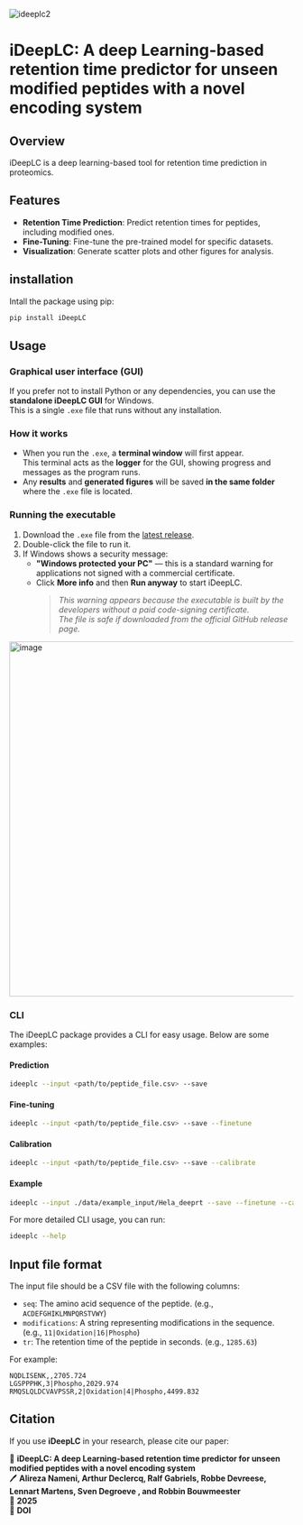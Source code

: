 ![ideeplc2](https://github.com/user-attachments/assets/86e9b793-39be-4f62-8119-5c6a333af487)

# iDeepLC: A deep Learning-based retention time predictor for unseen modified peptides with a novel encoding system

## Overview

iDeepLC is a deep learning-based tool for retention time prediction in proteomics.

## Features

- **Retention Time Prediction**: Predict retention times for peptides, including modified ones.
- **Fine-Tuning**: Fine-tune the pre-trained model for specific datasets.
- **Visualization**: Generate scatter plots and other figures for analysis.

## installation

Intall the package using pip:

```sh
pip install iDeepLC
```

## Usage

### Graphical user interface (GUI)

If you prefer not to install Python or any dependencies, you can use the **standalone iDeepLC GUI** for Windows.  
This is a single `.exe` file that runs without any installation.

### How it works
- When you run the `.exe`, a **terminal window** will first appear.  
  This terminal acts as the **logger** for the GUI, showing progress and messages as the program runs.
- Any **results** and **generated figures** will be saved **in the same folder** where the `.exe` file is located.

### Running the executable
1. Download the `.exe` file from the [latest release](https://github.com/CompOmics/iDeepLC/releases).
2. Double-click the file to run it.
3. If Windows shows a security message:  
   - **"Windows protected your PC"** — this is a standard warning for applications not signed with a commercial certificate.  
   - Click **More info** and then **Run anyway** to start iDeepLC.  
     > *This warning appears because the executable is built by the developers without a paid code-signing certificate.  
     > The file is safe if downloaded from the official GitHub release page.*


<img width="700" height="630" alt="image" src="https://github.com/user-attachments/assets/1a31ea64-b377-4b86-945b-848fc7c9f123" />



### CLI

The iDeepLC package provides a CLI for easy usage. Below are some examples:
#### Prediction
```sh
ideeplc --input <path/to/peptide_file.csv> --save
```
#### Fine-tuning
```sh
ideeplc --input <path/to/peptide_file.csv> --save --finetune
```
#### Calibration
```sh
ideeplc --input <path/to/peptide_file.csv> --save --calibrate
```
#### Example
```sh
ideeplc --input ./data/example_input/Hela_deeprt --save --finetune --calibrate
```

For more detailed CLI usage, you can run:
```sh
ideeplc --help
```

## Input file format

The input file should be a CSV file with the following columns:
- `seq`: The amino acid sequence of the peptide. (e.g., `ACDEFGHIKLMNPQRSTVWY`)
- `modifications`: A string representing modifications in the sequence. (e.g., `11|Oxidation|16|Phospho`)
- `tr`: The retention time of the peptide in seconds. (e.g., `1285.63`)

For example:
```csv
NQDLISENK,,2705.724
LGSPPPHK,3|Phospho,2029.974
RMQSLQLDCVAVPSSR,2|Oxidation|4|Phospho,4499.832
```

## Citation

If you use **iDeepLC** in your research, please cite our paper:

📄 **iDeepLC: A deep Learning-based retention time predictor for unseen modified peptides with a novel encoding system**  
🖊 **Alireza Nameni, Arthur Declercq, Ralf Gabriels, Robbe Devreese, Lennart Martens, Sven Degroeve , and Robbin Bouwmeester**  
📅 **2025**  
🔗 **DOI**
